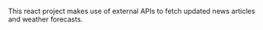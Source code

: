 This react project makes use of external APIs to fetch updated news articles and weather forecasts.

